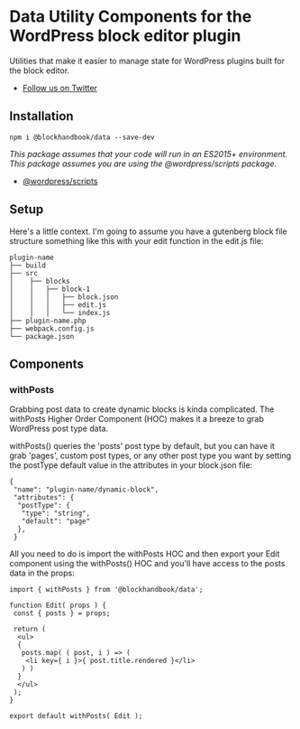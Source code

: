 # Data Utility Components for the WordPress block editor plugin

Utilities that make it easier to manage state for WordPress plugins built for the block editor.

* [Follow us on Twitter](https://twitter.com/blockhandbook)

## Installation

```
npm i @blockhandbook/data --save-dev
```

_This package assumes that your code will run in an ES2015+ environment._
_This package assumes you are using the @wordpress/scripts package._

* [@wordpress/scripts](https://www.npmjs.com/package/@wordpress/scripts)

## Setup

Here's a little context. I'm going to assume you have a gutenberg block file structure something like this with your edit function in the edit.js file:

```
plugin-name
├── build
├── src
│    ├── blocks
│    │   ├── block-1
│    │   │   ├── block.json
│    │   │   ├── edit.js
│    │   │   └── index.js
├── plugin-name.php
├── webpack.config.js
└── package.json
```

## Components

### withPosts

Grabbing post data to create dynamic blocks is kinda complicated.  The withPosts Higher Order Component (HOC) makes it a breeze to grab WordPress post type data.

withPosts() queries the 'posts' post type by default, but you can have it grab 'pages', custom post types, or any other post type you want by setting the postType default value in the attributes in your block.json file:

```
{
 "name": "plugin-name/dynamic-block",
 "attributes": {
  "postType": {
   "type": "string",
   "default": "page"
  },
 }
```

All you need to do is import the withPosts HOC and then export your Edit component using the withPosts() HOC and you'll have access to the posts data in the props:

```
import { withPosts } from '@blockhandbook/data';

function Edit( props ) {
 const { posts } = props;

 return (
  <ul>
  {
   posts.map( ( post, i ) => (
    <li key={ i }>{ post.title.rendered }</li>
   ) )
  }
  </ul>
 );
}

export default withPosts( Edit );
```
